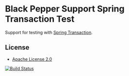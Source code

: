 Black Pepper Support Spring Transaction Test
============================================

Support for testing with
[Spring Transaction](http://docs.spring.io/spring/docs/current/spring-framework-reference/html/transaction.html).

License
-------

* [Apache License 2.0](http://www.apache.org/licenses/LICENSE-2.0.html)

[![Build Status](https://travis-ci.org/BlackPepperSoftware/bp-support-spring-tx-test.svg?branch=master)](https://travis-ci.org/BlackPepperSoftware/bp-support-spring-tx-test)
